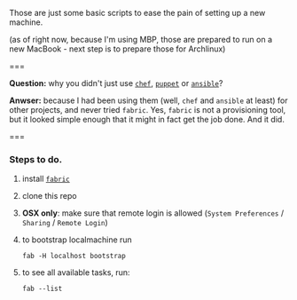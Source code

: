 Those are just some basic scripts to ease the pain of setting up a new machine.

(as of right now, because I'm using MBP, those are prepared to run on a new MacBook - next step is to prepare those for Archlinux)

===

**Question:** why you didn't just use [``chef``](http://www.getchef.com/), [``puppet``](https://puppetlabs.com/) or [``ansible``](http://www.ansible.com/home)?

**Anwser:** because I had been using them (well, ``chef`` and ``ansible`` at least) for other projects, and never tried ``fabric``. Yes, ``fabric`` is not a provisioning tool, but it looked simple enough that it might in fact get the job done. And it did.

===

### Steps to do.

1. install [``fabric``](http://fabfile.org)

1. clone this repo

1. **OSX only**: make sure that remote login is allowed (``System Preferences`` / ``Sharing`` / ``Remote Login``)

1. to bootstrap localmachine run

    ```
    fab -H localhost bootstrap
    ```

1. to see all available tasks, run:

    ```
    fab --list
    ```


